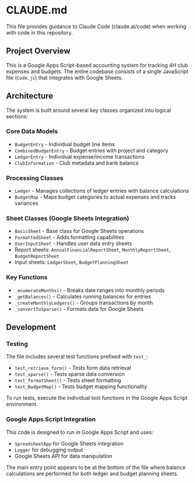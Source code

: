 # CLAUDE.md

This file provides guidance to Claude Code (claude.ai/code) when working with code in this repository.

## Project Overview

This is a Google Apps Script-based accounting system for tracking 4H club expenses and budgets. The entire codebase consists of a single JavaScript file (`Code.js`) that integrates with Google Sheets.

## Architecture

The system is built around several key classes organized into logical sections:

### Core Data Models
- `BudgetEntry` - Individual budget line items
- `CombinedBudgetEntry` - Budget entries with project and category
- `LedgerEntry` - Individual expense/income transactions  
- `ClubInformation` - Club metadata and bank balance

### Processing Classes  
- `Ledger` - Manages collections of ledger entries with balance calculations
- `BudgetMap` - Maps budget categories to actual expenses and tracks variances

### Sheet Classes (Google Sheets Integration)
- `BasicSheet` - Base class for Google Sheets operations
- `FormattedSheet` - Adds formatting capabilities 
- `UserInputSheet` - Handles user data entry sheets
- Report sheets: `AnnualFinancialReportSheet`, `MonthlyReportSheet`, `BudgetReportSheet`
- Input sheets: `LedgerSheet`, `BudgetPlanningSheet`

### Key Functions
- `_enumerateMonths()` - Breaks date ranges into monthly periods
- `_getBalances()` - Calculates running balances for entries
- `_createMonthlyLedgers()` - Groups transactions by month
- `_convertToSparse()` - Formats data for Google Sheets

## Development

### Testing
The file includes several test functions prefixed with `test_`:
- `test_retrieve_form()` - Tests form data retrieval
- `test_sparse()` - Tests sparse data conversion  
- `test_formatSheet()` - Tests sheet formatting
- `test_BudgetMap()` - Tests budget mapping functionality

To run tests, execute the individual test functions in the Google Apps Script environment.

### Google Apps Script Integration
This code is designed to run in Google Apps Script and uses:
- `SpreadsheetApp` for Google Sheets integration
- `Logger` for debugging output
- Google Sheets API for data manipulation

The main entry point appears to be at the bottom of the file where balance calculations are performed for both ledger and budget planning sheets.